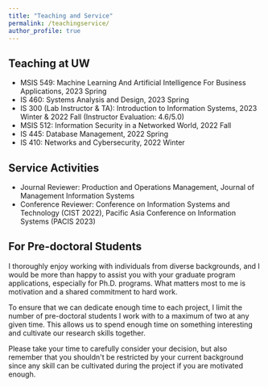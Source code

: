 ```yaml
---
title: "Teaching and Service"
permalink: /teachingservice/
author_profile: true
---
```


## Teaching at UW
- MSIS 549: Machine Learning And Artificial Intelligence For Business Applications, 2023 Spring
- IS 460: Systems Analysis and Design, 2023 Spring
- IS 300 (Lab Instructor & TA): Introduction to Information Systems, 2023 Winter & 2022 Fall (Instructor Evaluation: 4.6/5.0)
- MSIS 512: Information Security in a Networked World, 2022 Fall
- IS 445: Database Management, 2022 Spring
- IS 410: Networks and Cybersecurity, 2022 Winter

## Service Activities
- Journal Reviewer: Production and Operations Management, Journal of Management Information Systems
- Conference Reviewer: Conference on Information Systems and Technology (CIST 2022), Pacific Asia Conference on Information Systems (PACIS 2023)

## For Pre-doctoral Students
I thoroughly enjoy working with individuals from diverse backgrounds, and I would be more than happy to assist you with your graduate program applications, especially for Ph.D. programs. What matters most to me is motivation and a shared commitment to hard work. 

To ensure that we can dedicate enough time to each project, I limit the number of pre-doctoral students I work with to a maximum of two at any given time. This allows us to spend enough time on something interesting and cultivate our research skills together. 

Please take your time to carefully consider your decision, but also remember that you shouldn't be restricted by your current background since any skill can be cultivated during the project if you are motivated enough.
